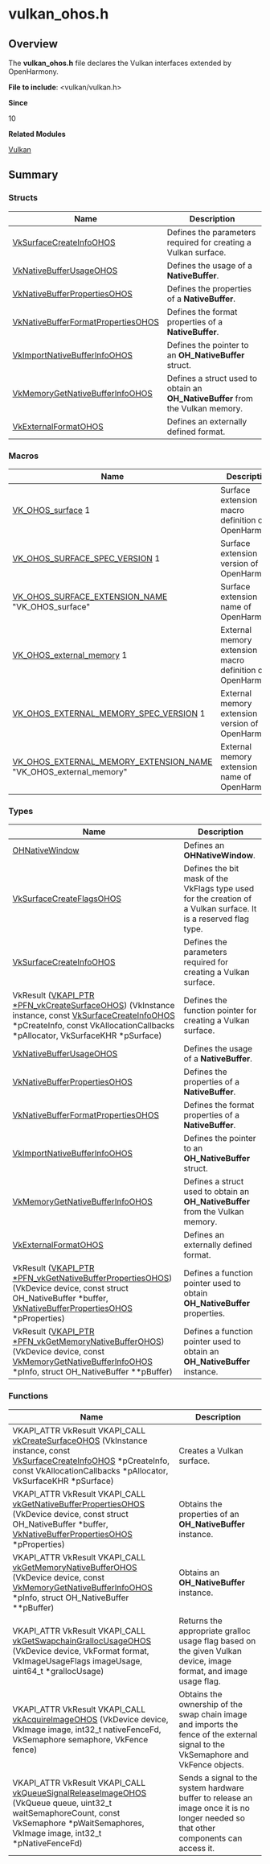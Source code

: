 # vulkan_ohos.h


## Overview

The **vulkan_ohos.h** file declares the Vulkan interfaces extended by OpenHarmony.

**File to include**: &lt;vulkan/vulkan.h&gt;

**Since**

10

**Related Modules**

[Vulkan](_vulkan.md)


## Summary


### Structs

| Name| Description|
| -------- | -------- |
| [VkSurfaceCreateInfoOHOS](_vk_surface_create_info_o_h_o_s.md) | Defines the parameters required for creating a Vulkan surface.|
| [VkNativeBufferUsageOHOS](_vk_native_buffer_usage_o_h_o_s.md) | Defines the usage of a **NativeBuffer**.|
| [VkNativeBufferPropertiesOHOS](_vk_native_buffer_properties_o_h_o_s.md) | Defines the properties of a **NativeBuffer**.|
| [VkNativeBufferFormatPropertiesOHOS](_vk_native_buffer_format_properties_o_h_o_s.md) | Defines the format properties of a **NativeBuffer**.|
| [VkImportNativeBufferInfoOHOS](_vk_import_native_buffer_info_o_h_o_s.md) | Defines the pointer to an **OH_NativeBuffer** struct.|
| [VkMemoryGetNativeBufferInfoOHOS](_vk_memory_get_native_buffer_info_o_h_o_s.md) | Defines a struct used to obtain an **OH_NativeBuffer** from the Vulkan memory.|
| [VkExternalFormatOHOS](_vk_external_format_o_h_o_s.md) | Defines an externally defined format.|


### Macros

| Name| Description|
| -------- | -------- |
| [VK_OHOS_surface](_vulkan.md#vk_ohos_surface)   1 | Surface extension macro definition of OpenHarmony.|
| [VK_OHOS_SURFACE_SPEC_VERSION](_vulkan.md#vk_ohos_surface_spec_version)   1 | Surface extension version of OpenHarmony.|
| [VK_OHOS_SURFACE_EXTENSION_NAME](_vulkan.md#vk_ohos_surface_extension_name)   "VK_OHOS_surface" | Surface extension name of OpenHarmony.|
| [VK_OHOS_external_memory](_vulkan.md#vk_ohos_external_memory)   1 | External memory extension macro definition of OpenHarmony.|
| [VK_OHOS_EXTERNAL_MEMORY_SPEC_VERSION](_vulkan.md#vk_ohos_external_memory_spec_version)   1 | External memory extension version of OpenHarmony.|
| [VK_OHOS_EXTERNAL_MEMORY_EXTENSION_NAME](_vulkan.md#vk_ohos_external_memory_extension_name)   "VK_OHOS_external_memory" | External memory extension name of OpenHarmony.|


### Types

| Name| Description|
| -------- | -------- |
| [OHNativeWindow](_vulkan.md#ohnativewindow) | Defines an **OHNativeWindow**.|
| [VkSurfaceCreateFlagsOHOS](_vulkan.md#vksurfacecreateflagsohos) | Defines the bit mask of the VkFlags type used for the creation of a Vulkan surface. It is a reserved flag type.|
| [VkSurfaceCreateInfoOHOS](_vulkan.md#vksurfacecreateinfoohos) | Defines the parameters required for creating a Vulkan surface.|
| VkResult ([VKAPI_PTR *PFN_vkCreateSurfaceOHOS](_vulkan.md#pfn_vkcreatesurfaceohos)) (VkInstance instance, const [VkSurfaceCreateInfoOHOS](_vk_surface_create_info_o_h_o_s.md) \*pCreateInfo, const VkAllocationCallbacks \*pAllocator, VkSurfaceKHR \*pSurface) | Defines the function pointer for creating a Vulkan surface.|
| [VkNativeBufferUsageOHOS](_vulkan.md#vknativebufferusageohos) | Defines the usage of a **NativeBuffer**.|
| [VkNativeBufferPropertiesOHOS](_vulkan.md#vknativebufferpropertiesohos) | Defines the properties of a **NativeBuffer**.|
| [VkNativeBufferFormatPropertiesOHOS](_vulkan.md#vknativebufferformatpropertiesohos) | Defines the format properties of a **NativeBuffer**.|
| [VkImportNativeBufferInfoOHOS](_vulkan.md#vkimportnativebufferinfoohos) | Defines the pointer to an **OH_NativeBuffer** struct.|
| [VkMemoryGetNativeBufferInfoOHOS](_vulkan.md#vkmemorygetnativebufferinfoohos) | Defines a struct used to obtain an **OH_NativeBuffer** from the Vulkan memory.|
| [VkExternalFormatOHOS](_vulkan.md#vkexternalformatohos) | Defines an externally defined format.|
| VkResult ([VKAPI_PTR *PFN_vkGetNativeBufferPropertiesOHOS](_vulkan.md#pfn_vkgetnativebufferpropertiesohos)) (VkDevice device, const struct OH_NativeBuffer \*buffer, [VkNativeBufferPropertiesOHOS](_vk_native_buffer_properties_o_h_o_s.md) \*pProperties) | Defines a function pointer used to obtain **OH_NativeBuffer** properties.|
| VkResult ([VKAPI_PTR *PFN_vkGetMemoryNativeBufferOHOS](_vulkan.md#pfn_vkgetmemorynativebufferohos)) (VkDevice device, const [VkMemoryGetNativeBufferInfoOHOS](_vk_memory_get_native_buffer_info_o_h_o_s.md) \*pInfo, struct OH_NativeBuffer \*\*pBuffer) | Defines a function pointer used to obtain an **OH_NativeBuffer** instance.|


### Functions

| Name| Description|
| -------- | -------- |
| VKAPI_ATTR VkResult VKAPI_CALL [vkCreateSurfaceOHOS](_vulkan.md#vkcreatesurfaceohos) (VkInstance instance, const [VkSurfaceCreateInfoOHOS](_vk_surface_create_info_o_h_o_s.md) \*pCreateInfo, const VkAllocationCallbacks \*pAllocator, VkSurfaceKHR \*pSurface) | Creates a Vulkan surface. | 
| VKAPI_ATTR VkResult VKAPI_CALL [vkGetNativeBufferPropertiesOHOS](_vulkan.md#vkgetnativebufferpropertiesohos) (VkDevice device, const struct OH_NativeBuffer \*buffer, [VkNativeBufferPropertiesOHOS](_vk_native_buffer_properties_o_h_o_s.md) \*pProperties) | Obtains the properties of an **OH_NativeBuffer** instance. | 
| VKAPI_ATTR VkResult VKAPI_CALL [vkGetMemoryNativeBufferOHOS](_vulkan.md#vkgetmemorynativebufferohos) (VkDevice device, const [VkMemoryGetNativeBufferInfoOHOS](_vk_memory_get_native_buffer_info_o_h_o_s.md) \*pInfo, struct OH_NativeBuffer \*\*pBuffer) | Obtains an **OH_NativeBuffer** instance. | 
| VKAPI_ATTR VkResult VKAPI_CALL [vkGetSwapchainGrallocUsageOHOS](_vulkan.md#vkgetswapchaingrallocusageohos) (VkDevice device, VkFormat format, VkImageUsageFlags imageUsage, uint64_t \*grallocUsage) | Returns the appropriate gralloc usage flag based on the given Vulkan device, image format, and image usage flag. | 
| VKAPI_ATTR VkResult VKAPI_CALL [vkAcquireImageOHOS](_vulkan.md#vkacquireimageohos) (VkDevice device, VkImage image, int32_t nativeFenceFd, VkSemaphore semaphore, VkFence fence) | Obtains the ownership of the swap chain image and imports the fence of the external signal to the VkSemaphore and VkFence objects. | 
| VKAPI_ATTR VkResult VKAPI_CALL [vkQueueSignalReleaseImageOHOS](_vulkan.md#vkqueuesignalreleaseimageohos) (VkQueue queue, uint32_t waitSemaphoreCount, const VkSemaphore \*pWaitSemaphores, VkImage image, int32_t \*pNativeFenceFd) | Sends a signal to the system hardware buffer to release an image once it is no longer needed so that other components can access it. | 
